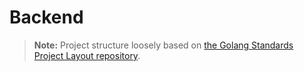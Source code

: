 # Backend

> **Note:** Project structure loosely based on [the Golang Standards Project Layout repository](https://github.com/golang-standards/project-layout).
